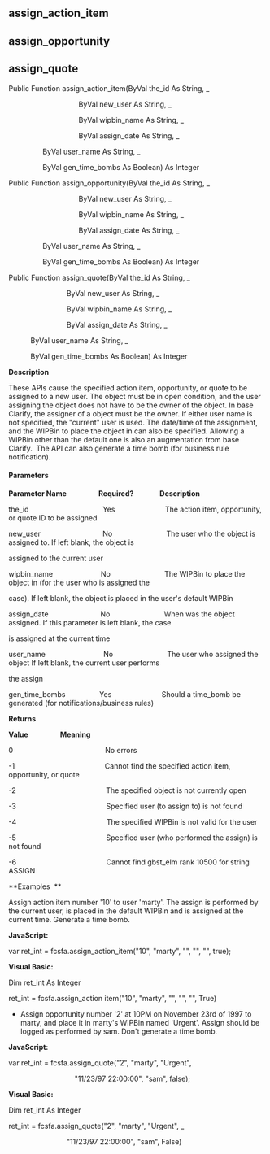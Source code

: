 assign_action_item
------------------

assign_opportunity
------------------

assign_quote
------------

Public Function assign_action_item(ByVal the_id As String, _

                                   ByVal new_user As String, _

                                   ByVal wipbin_name As String, _

                                   ByVal assign_date As String, _

                 ByVal user_name As String, _

                 ByVal gen_time_bombs As Boolean) As Integer

Public Function assign_opportunity(ByVal the_id As String, _

                                   ByVal new_user As String, _

                                   ByVal wipbin_name As String, _

                                   ByVal assign_date As String, _

                 ByVal user_name As String, _

                 ByVal gen_time_bombs As Boolean) As Integer

Public Function assign_quote(ByVal the_id As String, _

                             ByVal new_user As String, _

                             ByVal wipbin_name As String, _

                             ByVal assign_date As String, _

           ByVal user_name As String, _

           ByVal gen_time_bombs As Boolean) As Integer

**Description**

These APIs cause the specified action item, opportunity, or quote to be assigned to a new user. The object must be in open condition, and the user assigning the object does not have to be the owner of the object. In base Clarify, the assigner of a object must be the owner. If either user name is not specified, the "current" user is used. The date/time of the assignment, and the WIPBin to place the object in can also be specified. Allowing a WIPBin other than the default one is also an augmentation from base Clarify.  The API can also generate a time bomb (for business rule notification).

#### Parameters
**Parameter Name**                **Required?**             **Description**

the_id                                     Yes                         The action item, opportunity, or quote ID to be assigned

new_user                               No                           The user who the object is assigned to. If left blank, the object is

assigned to the current user

wipbin_name                        No                           The WIPBin to place the object in (for the user who is assigned the

case). If left blank, the object is placed in the user's default WIPBin

assign_date                          No                           When was the object assigned. If this parameter is left blank, the case

is assigned at the current time

user_name                             No                           The user who assigned the object If left blank, the current user performs

the assign

gen_time_bombs                 Yes                         Should a time_bomb be generated (for notifications/business rules)

**Returns**

**Value**                **Meaning**

0                                              No errors

-1                                             Cannot find the specified action item, opportunity, or quote

-2                                             The specified object is not currently open

-3                                             Specified user (to assign to) is not found

-4                                             The specified WIPBin is not valid for the user

-5                                             Specified user (who performed the assign) is not found

-6                                             Cannot find gbst_elm rank 10500 for string ASSIGN

**Examples  **

 Assign action item number '10' to user 'marty'. The assign is performed by the current user, is placed in the default WIPBin and is assigned at the current time. Generate a time bomb.

**JavaScript:**

var ret_int = fcsfa.assign_action_item("10", "marty", "", "", "", true);

**Visual Basic:**

Dim ret_int As Integer

ret_int = fcsfa.assign_action item("10", "marty", "", "", "", True)

*  Assign opportunity number '2' at 10PM on November 23rd of 1997 to marty, and place it in marty's WIPBin named 'Urgent'. Assign should be logged as performed by sam. Don't generate a time bomb.

**JavaScript:**

var ret_int = fcsfa.assign_quote("2", "marty", "Urgent",

                                 "11/23/97 22:00:00", "sam", false);

**Visual Basic:**

Dim ret_int As Integer

ret_int = fcsfa.assign_quote("2", "marty", "Urgent", _

                             "11/23/97 22:00:00", "sam", False)
